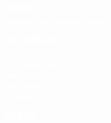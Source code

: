 <h1><font color=white>LTrump</font></h1>

<h4><font color=white>欢迎访问我的个人主页！下面向你介绍一下我自己吧~</font></h4>

<!-- slide -->

<h2><font color=white>我的一些联系方式</font></h2>

<h4><font color=white>- School: <strong>Xiaoshi High Scool Ningbo, China</strong></font></h4>
<h4><font color=white>- Site: <strong><a href="https://blog.xqh.ma" style="Color: #FFFFFF">https://blog.xqh.ma</a></strong></font></h4>

<!-- slide vertical=true -->

<h4><font color=white>- E-mail:</font></h4>
<h4><font color=white><strong>  - <a href="mailto:yinghaochi@163.com" style="Color: #FFFFFF">yinghaochi@163.com</a></strong></font></h4>
<h4><font color=white>- QQ: <strong>171905101</strong></font></h4>

<!-- slide -->

<h2><font color=white>祝观赏愉快</font></h2>
